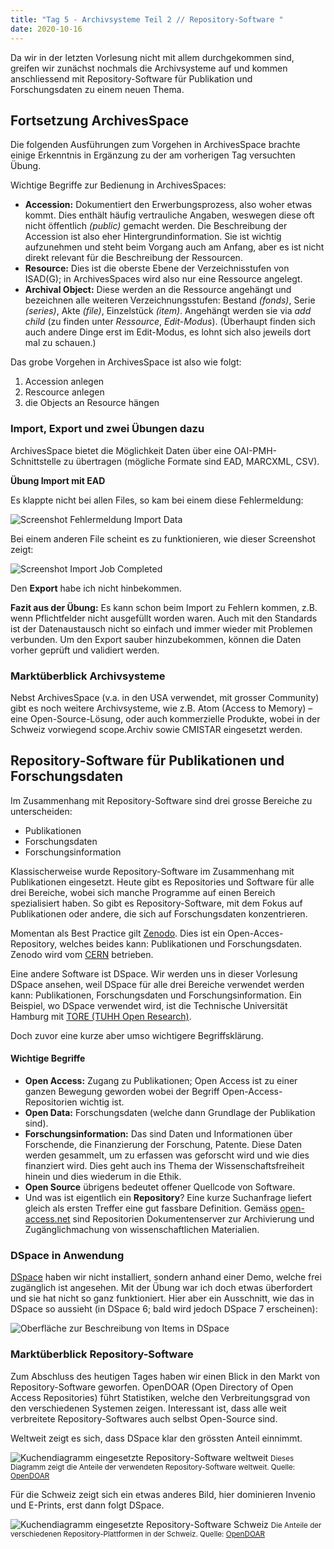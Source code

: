 ```yaml
---
title: "Tag 5 - Archivsysteme Teil 2 // Repository-Software "
date: 2020-10-16
---
```


Da wir in der letzten Vorlesung nicht mit allem durchgekommen sind, greifen wir zunächst nochmals die Archivsysteme auf und kommen anschliessend mit Repository-Software für Publikation und Forschungsdaten zu einem neuen Thema.


## Fortsetzung ArchivesSpace
Die folgenden Ausführungen zum Vorgehen in ArchivesSpace brachte einige Erkenntnis in Ergänzung zu der am vorherigen Tag versuchten Übung.

Wichtige Begriffe zur Bedienung in ArchivesSpaces:

- **Accession:** Dokumentiert den Erwerbungsprozess, also woher etwas kommt. Dies enthält häufig vertrauliche Angaben, weswegen diese oft nicht öffentlich *(public)* gemacht werden. Die Beschreibung der Accession ist also eher Hintergrundinformation. Sie ist wichtig aufzunehmen und steht beim Vorgang auch am Anfang, aber es ist nicht direkt relevant für die Beschreibung der Ressourcen.
- **Resource:** Dies ist die oberste Ebene der Verzeichnisstufen von ISAD(G); in ArchivesSpaces wird also nur eine Ressource angelegt.
- **Archival Object:** Diese werden an die Ressource angehängt und bezeichnen alle weiteren Verzeichnungsstufen: Bestand *(fonds)*, Serie *(series)*, Akte *(file)*, Einzelstück *(item)*. Angehängt werden sie via *add child* (zu finden unter *Ressource*, *Edit-Modus*).
(Überhaupt finden sich auch andere Dinge erst im Edit-Modus, es lohnt sich also jeweils dort mal zu schauen.)

Das grobe Vorgehen in ArchivesSpace ist also wie folgt:

1. Accession anlegen
2. Rescource anlegen
3. die Objects an Resource hängen

### Import, Export und zwei Übungen dazu
ArchivesSpace bietet die Möglichkeit Daten über eine OAI-PMH-Schnittstelle zu übertragen (mögliche Formate sind EAD, MARCXML, CSV).

**Übung Import mit EAD**

Es klappte nicht bei allen Files, so kam bei einem diese Fehlermeldung:

![Screenshot Fehlermeldung Import Data](https://pad.gwdg.de/uploads/upload_0dff39afa975171533603196213ec53b.png)


Bei einem anderen File scheint es zu funktionieren, wie dieser Screenshot zeigt:

![Screenshot Import Job Completed](https://pad.gwdg.de/uploads/upload_cccb26bbb197c8c601e7c3c9c5c733ce.png)


Den **Export** habe ich nicht hinbekommen.

**Fazit aus der Übung:** Es kann schon beim Import zu Fehlern kommen, z.B. wenn Pflichtfelder nicht ausgefüllt worden waren. Auch mit den Standards ist der Datenaustausch nicht so einfach und immer wieder mit Problemen verbunden. Um den Export sauber hinzubekommen, können die Daten vorher geprüft und validiert werden.

### Marktüberblick Archivsysteme
Nebst ArchivesSpace (v.a. in den USA verwendet, mit grosser Community) gibt es noch weitere Archivsysteme, wie z.B. Atom (Access to Memory) – eine Open-Source-Lösung, oder auch kommerzielle Produkte, wobei in der Schweiz vorwiegend scope.Archiv sowie CMISTAR eingesetzt werden.



## Repository-Software für Publikationen und Forschungsdaten
Im Zusammenhang mit Repository-Software sind drei grosse Bereiche zu unterscheiden:
- Publikationen 
- Forschungsdaten 
- Forschungsinformation

Klassischerweise wurde Repository-Software im Zusammenhang mit Publikationen eingesetzt. Heute gibt es Repositories und Software für alle drei Bereiche, wobei sich manche Programme auf einen Bereich spezialisiert haben. So gibt es Repository-Software, mit dem Fokus auf Publikationen oder andere, die sich auf Forschungsdaten konzentrieren.

Momentan als Best Practice gilt [Zenodo](https://zenodo.org/). Dies ist ein Open-Acces-Repository, welches beides kann: Publikationen und Forschungsdaten. Zenodo wird vom [CERN](https://home.cern/) betrieben.

Eine andere Software ist DSpace. Wir werden uns in dieser Vorlesung DSpace ansehen, weil DSpace für alle drei Bereiche verwendet werden kann: Publikationen, Forschungsdaten und Forschungsinformation. Ein Beispiel, wo DSpace verwendet wird, ist die Technische Universität Hamburg mit [TORE (TUHH Open Research)](https://tore.tuhh.de/).

Doch zuvor eine kurze aber umso wichtigere Begriffsklärung.

#### Wichtige Begriffe
- **Open Access:** Zugang zu Publikationen; Open Access ist zu einer ganzen Bewegung geworden wobei der Begriff Open-Access-Repositorien wichtig ist.
- **Open Data:** Forschungsdaten (welche dann Grundlage der Publikation sind).
- **Forschungsinformation:** Das sind Daten und Informationen über Forschende, die Finanzierung der Forschung, Patente. Diese Daten werden gesammelt, um zu erfassen was geforscht wird und wie dies finanziert wird. Dies geht auch ins Thema der Wissenschaftsfreiheit hinein und dies wiederum in die Ethik.
- **Open Source** übrigens bedeutet offener Quellcode von Software.
- Und was ist eigentlich ein **Repository**? Eine kurze Suchanfrage liefert gleich als ersten Treffer eine gut fassbare Definition. Gemäss [open-access.net](https://open-access.net/informationen-zu-open-access/repositorien) sind Repositorien Dokumentenserver zur Archivierung und Zugänglichmachung von wissenschaftlichen Materialien.

### DSpace in Anwendung
[DSpace](https://duraspace.org/dspace/) haben wir nicht installiert, sondern anhand einer Demo, welche frei zugänglich ist angesehen. Mit der Übung war ich doch etwas überfordert und sie hat nicht so ganz funktioniert. Hier aber ein Ausschnitt, wie das in DSpace so aussieht (in DSpace 6; bald wird jedoch DSpace 7 erscheinen):

![Oberfläche zur Beschreibung von Items in DSpace](https://pad.gwdg.de/uploads/upload_930ff12f5f5602405341f6a0320e5a30.png)


### Marktüberblick Repository-Software
Zum Abschluss des heutigen Tages haben wir einen Blick in den Markt von Repository-Software geworfen. OpenDOAR (Open Directory of Open Access Repositories) führt Statistiken, welche den Verbreitungsgrad von den verschiedenen Systemen zeigen. Interessant ist, dass alle weit verbreitete Repository-Softwares auch selbst Open-Source sind.

Weltweit zeigt es sich, dass DSpace klar den grössten Anteil einnimmt.

![Kuchendiagramm eingesetzte Repository-Software weltweit](https://pad.gwdg.de/uploads/upload_79ab69d306b32f57aa036b46e155ce47.png)
<small>Dieses Diagramm zeigt die Anteile der verwendeten Repository-Software weltweit. Quelle: [OpenDOAR](https://v2.sherpa.ac.uk/view/repository_visualisations/1.html)</small>
  
Für die Schweiz zeigt sich ein etwas anderes Bild, hier dominieren Invenio und E-Prints, erst dann folgt DSpace.

![Kuchendiagramm eingesetzte Repository-Software Schweiz](https://pad.gwdg.de/uploads/upload_ff021b13d6af475e2f5089a44bbb8824.png)
<small> Die Anteile der verschiedenen Repository-Plattformen in der Schweiz. Quelle: [OpenDOAR](https://v2.sherpa.ac.uk/view/repository_by_country/Switzerland.default.html)</small>


